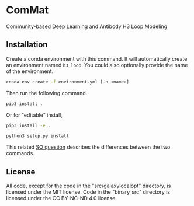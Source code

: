 # ComMat
Community-based Deep Learning and Antibody H3 Loop Modeling

## Installation

Create a conda environment with this command. It will automatically create an
environment named `h3_loop`. You could also optionally provide the name of
the environment.

```bash
conda env create -f environment.yml [-n <name>]
```

Then run the following command.

```bash
pip3 install .
```

Or for "editable" install,

```bash
pip3 install -e .
```

```bash
python3 setup.py install
```


This related
[SO question](https://stackoverflow.com/questions/35064426/when-would-the-e-editable-option-be-useful-with-pip-install)
describes the differences between the two commands.

## License
All code, except for the code in the "src/galaxylocalopt" directory, is licensed under the MIT license. Code in the "binary_src" directory is licensed under the CC BY-NC-ND 4.0 license.
